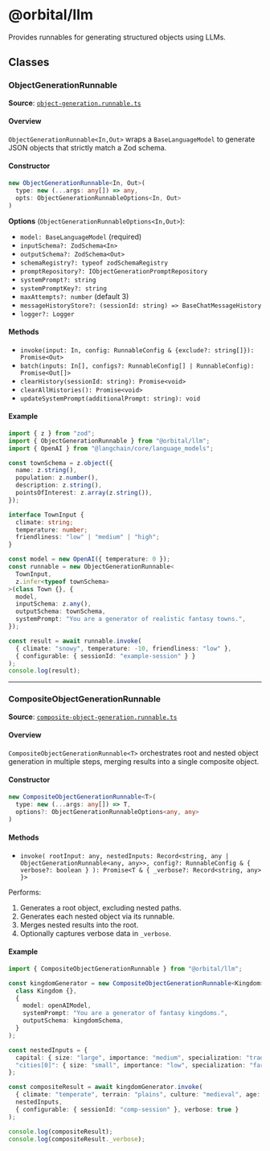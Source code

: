 # @orbital/llm

Provides runnables for generating structured objects using LLMs.

## Classes

### ObjectGenerationRunnable

**Source**: [`object-generation.runnable.ts`](libs/@orbital/llm/src/runnables/object-generation.runnable.ts)

#### Overview

`ObjectGenerationRunnable<In,Out>` wraps a `BaseLanguageModel` to generate JSON objects that strictly match a Zod schema.

#### Constructor

```ts
new ObjectGenerationRunnable<In, Out>(
  type: new (...args: any[]) => any,
  opts: ObjectGenerationRunnableOptions<In, Out>
)
```

**Options** (`ObjectGenerationRunnableOptions<In,Out>`):

- `model: BaseLanguageModel` (required)
- `inputSchema?: ZodSchema<In>`
- `outputSchema?: ZodSchema<Out>`
- `schemaRegistry?: typeof zodSchemaRegistry`
- `promptRepository?: IObjectGenerationPromptRepository`
- `systemPrompt?: string`
- `systemPromptKey?: string`
- `maxAttempts?: number` (default 3)
- `messageHistoryStore?: (sessionId: string) => BaseChatMessageHistory`
- `logger?: Logger`

#### Methods

- `invoke(input: In, config: RunnableConfig & {exclude?: string[]}): Promise<Out>`
- `batch(inputs: In[], configs?: RunnableConfig[] | RunnableConfig): Promise<Out[]>`
- `clearHistory(sessionId: string): Promise<void>`
- `clearAllHistories(): Promise<void>`
- `updateSystemPrompt(additionalPrompt: string): void`

#### Example

```ts
import { z } from "zod";
import { ObjectGenerationRunnable } from "@orbital/llm";
import { OpenAI } from "@langchain/core/language_models";

const townSchema = z.object({
  name: z.string(),
  population: z.number(),
  description: z.string(),
  pointsOfInterest: z.array(z.string()),
});

interface TownInput {
  climate: string;
  temperature: number;
  friendliness: "low" | "medium" | "high";
}

const model = new OpenAI({ temperature: 0 });
const runnable = new ObjectGenerationRunnable<
  TownInput,
  z.infer<typeof townSchema>
>(class Town {}, {
  model,
  inputSchema: z.any(),
  outputSchema: townSchema,
  systemPrompt: "You are a generator of realistic fantasy towns.",
});

const result = await runnable.invoke(
  { climate: "snowy", temperature: -10, friendliness: "low" },
  { configurable: { sessionId: "example-session" } }
);
console.log(result);
```

---

### CompositeObjectGenerationRunnable

**Source**: [`composite-object-generation.runnable.ts`](libs/@orbital/llm/src/runnables/composite-object-generation.runnable.ts)

#### Overview

`CompositeObjectGenerationRunnable<T>` orchestrates root and nested object generation in multiple steps, merging results into a single composite object.

#### Constructor

```ts
new CompositeObjectGenerationRunnable<T>(
  type: new (...args: any[]) => T,
  options?: ObjectGenerationRunnableOptions<any, any>
)
```

#### Methods

- `invoke(
  rootInput: any,
  nestedInputs: Record<string, any | ObjectGenerationRunnable<any, any>>,
  config?: RunnableConfig & { verbose?: boolean }
): Promise<T & { _verbose?: Record<string, any> }>`

Performs:

1. Generates a root object, excluding nested paths.
2. Generates each nested object via its runnable.
3. Merges nested results into the root.
4. Optionally captures verbose data in `_verbose`.

#### Example

```ts
import { CompositeObjectGenerationRunnable } from "@orbital/llm";

const kingdomGenerator = new CompositeObjectGenerationRunnable<Kingdom>(
  class Kingdom {},
  {
    model: openAIModel,
    systemPrompt: "You are a generator of fantasy kingdoms.",
    outputSchema: kingdomSchema,
  }
);

const nestedInputs = {
  capital: { size: "large", importance: "medium", specialization: "trade" },
  "cities[0]": { size: "small", importance: "low", specialization: "farming" },
};

const compositeResult = await kingdomGenerator.invoke(
  { climate: "temperate", terrain: "plains", culture: "medieval", age: "new" },
  nestedInputs,
  { configurable: { sessionId: "comp-session" }, verbose: true }
);

console.log(compositeResult);
console.log(compositeResult._verbose);
```
